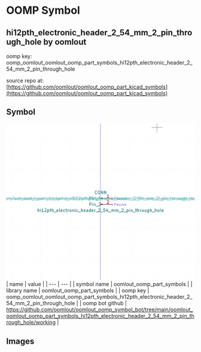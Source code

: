 # OOMP Symbol  
## hi12pth_electronic_header_2_54_mm_2_pin_through_hole  by oomlout  
  
oomp key: oomp_oomlout_oomlout_oomp_part_symbols_hi12pth_electronic_header_2_54_mm_2_pin_through_hole  
  
source repo at: [https://github.com/oomlout/oomlout_oomp_part_kicad_symbols](https://github.com/oomlout/oomlout_oomp_part_kicad_symbols)  
## Symbol  
  
[![working.png](working_600.png)](working.png)  
| name | value | 
| --- | --- | 
| symbol name | oomlout_oomp_part_symbols | 
| library name | oomlout_oomp_part_symbols | 
| oomp key | oomp_oomlout_oomlout_oomp_part_symbols_hi12pth_electronic_header_2_54_mm_2_pin_through_hole | 
| oomp bot github | https://github.com/oomlout/oomlout_oomp_symbol_bot/tree/main/oomlout_oomlout_oomp_part_symbols_hi12pth_electronic_header_2_54_mm_2_pin_through_hole/working | 
## Images  

